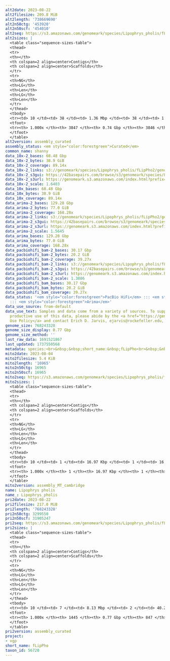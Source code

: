 ```yaml
---
alt2date: 2023-08-22
alt2filesize: 209.8 MiB
alt2length: '738669690'
alt2n50ctg: '453920'
alt2n50scf: '454010'
alt2seq: https://s3.amazonaws.com/genomeark/species/Lipophrys_pholis/fLipPho2/assembly_curated/fLipPho2.alt.cur.20230822.fasta.gz
alt2sizes: |
  <table class="sequence-sizes-table">
  <thead>
  <tr>
  <th></th>
  <th colspan=2 align=center>Contigs</th>
  <th colspan=2 align=center>Scaffolds</th>
  </tr>
  <tr>
  <th>NG</th>
  <th>LG</th>
  <th>Len</th>
  <th>LG</th>
  <th>Len</th>
  </tr>
  </thead>
  <tbody>
  <tr><td> 10 </td><td> 38 </td><td> 1.36 Mbp </td><td> 38 </td><td> 1.36 Mbp </td></tr><tr><td> 20 </td><td> 101 </td><td> 1.01 Mbp </td><td> 101 </td><td> 1.01 Mbp </td></tr><tr><td> 30 </td><td> 187 </td><td> 0.75 Mbp </td><td> 187 </td><td> 0.75 Mbp </td></tr><tr><td> 40 </td><td> 300 </td><td> 0.57 Mbp </td><td> 299 </td><td> 0.58 Mbp </td></tr><tr style="background-color:#cccccc;"><td> 50 </td><td> 445 </td><td> 453.92 Kbp </td><td> 444 </td><td> 454.01 Kbp </td></tr><tr><td> 60 </td><td> 632 </td><td> 340.29 Kbp </td><td> 631 </td><td> 340.29 Kbp </td></tr><tr><td> 70 </td><td> 883 </td><td> 251.19 Kbp </td><td> 882 </td><td> 251.19 Kbp </td></tr><tr><td> 80 </td><td> 1246 </td><td> 161.17 Kbp </td><td> 1245 </td><td> 161.17 Kbp </td></tr><tr><td> 90 </td><td> 1872 </td><td> 81.76 Kbp </td><td> 1871 </td><td> 81.76 Kbp </td></tr><tr><td> 100 </td><td> 3847 </td><td> 3.83 Kbp </td><td> 3846 </td><td> 3.83 Kbp </td></tr></tbody>
  <tfoot>
  <tr><th> 1.000x </th><th> 3847 </th><th> 0.74 Gbp </th><th> 3846 </th><th> 0.74 Gbp </th></tr>
  </tfoot>
  </table>
alt2version: assembly_curated
assembly_status: <em style="color:forestgreen">Curated</em>
common_name: shanny
data_10x-2_bases: 68.48 Gbp
data_10x-2_bytes: 38.9 GiB
data_10x-2_coverage: 89.14x
data_10x-2_links: s3://genomeark/species/Lipophrys_pholis/fLipPho2/genomic_data/10x/<br>
data_10x-2_s3gui: https://42basepairs.com/browse/s3/genomeark/species/Lipophrys_pholis/fLipPho2/genomic_data/10x/
data_10x-2_s3url: https://genomeark.s3.amazonaws.com/index.html?prefix=species/Lipophrys_pholis/fLipPho2/genomic_data/10x/
data_10x-2_scale: 1.6403
data_10x_bases: 68.48 Gbp
data_10x_bytes: 38.9 GiB
data_10x_coverage: 89.14x
data_arima-2_bases: 129.28 Gbp
data_arima-2_bytes: 77.0 GiB
data_arima-2_coverage: 168.28x
data_arima-2_links: s3://genomeark/species/Lipophrys_pholis/fLipPho2/genomic_data/arima/<br>
data_arima-2_s3gui: https://42basepairs.com/browse/s3/genomeark/species/Lipophrys_pholis/fLipPho2/genomic_data/arima/
data_arima-2_s3url: https://genomeark.s3.amazonaws.com/index.html?prefix=species/Lipophrys_pholis/fLipPho2/genomic_data/arima/
data_arima-2_scale: 1.5645
data_arima_bases: 129.28 Gbp
data_arima_bytes: 77.0 GiB
data_arima_coverage: 168.28x
data_pacbiohifi_bam-2_bases: 30.17 Gbp
data_pacbiohifi_bam-2_bytes: 20.2 GiB
data_pacbiohifi_bam-2_coverage: 39.27x
data_pacbiohifi_bam-2_links: s3://genomeark/species/Lipophrys_pholis/fLipPho2/genomic_data/pacbio_hifi/<br>
data_pacbiohifi_bam-2_s3gui: https://42basepairs.com/browse/s3/genomeark/species/Lipophrys_pholis/fLipPho2/genomic_data/pacbio_hifi/
data_pacbiohifi_bam-2_s3url: https://genomeark.s3.amazonaws.com/index.html?prefix=species/Lipophrys_pholis/fLipPho2/genomic_data/pacbio_hifi/
data_pacbiohifi_bam-2_scale: 1.3886
data_pacbiohifi_bam_bases: 30.17 Gbp
data_pacbiohifi_bam_bytes: 20.2 GiB
data_pacbiohifi_bam_coverage: 39.27x
data_status: '<em style="color:forestgreen">PacBio HiFi</em> ::: <em style="color:forestgreen">10x</em>
  ::: <em style="color:forestgreen">Arima</em>'
data_use_source: from-default
data_use_text: Samples and data come from a variety of sources. To support fair and
  productive use of this data, please abide by the <a href="https://genome10k.soe.ucsc.edu/data-use-policies/">Data
  Use Policy</a> and contact Erich D. Jarvis, ejarvis@rockefeller.edu, with any questions.
genome_size: 768243328
genome_size_display: 0.77 Gbp
genome_size_method: ''
last_raw_data: 1691521867
last_updated: 1737550568
metadata: species:<br>&nbsp;&nbsp;short_name:&nbsp;fLipPho<br>&nbsp;&nbsp;name:&nbsp;Lipophrys&nbsp;pholis<br>&nbsp;&nbsp;taxon_id:&nbsp;56720<br>&nbsp;&nbsp;common_name:&nbsp;shanny<br>&nbsp;&nbsp;order:<br>&nbsp;&nbsp;&nbsp;&nbsp;name:&nbsp;Blenniiformes<br>&nbsp;&nbsp;family:<br>&nbsp;&nbsp;&nbsp;&nbsp;name:&nbsp;Blenniidae<br>&nbsp;&nbsp;individuals:<br>&nbsp;&nbsp;&nbsp;&nbsp;-&nbsp;short_name:&nbsp;fLipPho2<br>&nbsp;&nbsp;&nbsp;&nbsp;&nbsp;&nbsp;biosample_id:&nbsp;SAMEA7522844<br>&nbsp;&nbsp;&nbsp;&nbsp;&nbsp;&nbsp;sex:<br>&nbsp;&nbsp;genome_size:<br>&nbsp;&nbsp;genome_size_method:<br>&nbsp;&nbsp;project:&nbsp;[&nbsp;vgp&nbsp;]<br>
mito2date: 2023-08-04
mito2filesize: 5.4 KiB
mito2length: '16965'
mito2n50ctg: 16965
mito2n50scf: 16965
mito2seq: https://s3.amazonaws.com/genomeark/species/Lipophrys_pholis/fLipPho2/assembly_MT_cambridge/fLipPho2.MT.20230804.fasta.gz
mito2sizes: |
  <table class="sequence-sizes-table">
  <thead>
  <tr>
  <th></th>
  <th colspan=2 align=center>Contigs</th>
  <th colspan=2 align=center>Scaffolds</th>
  </tr>
  <tr>
  <th>NG</th>
  <th>LG</th>
  <th>Len</th>
  <th>LG</th>
  <th>Len</th>
  </tr>
  </thead>
  <tbody>
  <tr><td> 10 </td><td> 1 </td><td> 16.97 Kbp </td><td> 1 </td><td> 16.97 Kbp </td></tr><tr><td> 20 </td><td> 1 </td><td> 16.97 Kbp </td><td> 1 </td><td> 16.97 Kbp </td></tr><tr><td> 30 </td><td> 1 </td><td> 16.97 Kbp </td><td> 1 </td><td> 16.97 Kbp </td></tr><tr><td> 40 </td><td> 1 </td><td> 16.97 Kbp </td><td> 1 </td><td> 16.97 Kbp </td></tr><tr style="background-color:#cccccc;"><td> 50 </td><td> 1 </td><td style="background-color:#ff8888;"> 16.97 Kbp </td><td> 1 </td><td style="background-color:#ff8888;"> 16.97 Kbp </td></tr><tr><td> 60 </td><td> 1 </td><td> 16.97 Kbp </td><td> 1 </td><td> 16.97 Kbp </td></tr><tr><td> 70 </td><td> 1 </td><td> 16.97 Kbp </td><td> 1 </td><td> 16.97 Kbp </td></tr><tr><td> 80 </td><td> 1 </td><td> 16.97 Kbp </td><td> 1 </td><td> 16.97 Kbp </td></tr><tr><td> 90 </td><td> 1 </td><td> 16.97 Kbp </td><td> 1 </td><td> 16.97 Kbp </td></tr><tr><td> 100 </td><td> 1 </td><td> 16.97 Kbp </td><td> 1 </td><td> 16.97 Kbp </td></tr></tbody>
  <tfoot>
  <tr><th> 1.000x </th><th> 1 </th><th> 16.97 Kbp </th><th> 1 </th><th> 16.97 Kbp </th></tr>
  </tfoot>
  </table>
mito2version: assembly_MT_cambridge
name: Lipophrys pholis
name_: Lipophrys_pholis
pri2date: 2023-08-22
pri2filesize: 217.0 MiB
pri2length: '768243328'
pri2n50ctg: 3299550
pri2n50scf: 31905247
pri2seq: https://s3.amazonaws.com/genomeark/species/Lipophrys_pholis/fLipPho2/assembly_curated/fLipPho2.pri.cur.20230822.fasta.gz
pri2sizes: |
  <table class="sequence-sizes-table">
  <thead>
  <tr>
  <th></th>
  <th colspan=2 align=center>Contigs</th>
  <th colspan=2 align=center>Scaffolds</th>
  </tr>
  <tr>
  <th>NG</th>
  <th>LG</th>
  <th>Len</th>
  <th>LG</th>
  <th>Len</th>
  </tr>
  </thead>
  <tbody>
  <tr><td> 10 </td><td> 7 </td><td> 8.13 Mbp </td><td> 2 </td><td> 40.26 Mbp </td></tr><tr><td> 20 </td><td> 17 </td><td> 6.36 Mbp </td><td> 4 </td><td> 35.92 Mbp </td></tr><tr><td> 30 </td><td> 31 </td><td> 5.17 Mbp </td><td> 6 </td><td> 34.65 Mbp </td></tr><tr><td> 40 </td><td> 47 </td><td> 4.26 Mbp </td><td> 9 </td><td> 32.54 Mbp </td></tr><tr style="background-color:#cccccc;"><td> 50 </td><td> 68 </td><td style="background-color:#88ff88;"> 3.30 Mbp </td><td> 11 </td><td style="background-color:#88ff88;"> 31.91 Mbp </td></tr><tr><td> 60 </td><td> 94 </td><td> 2.65 Mbp </td><td> 13 </td><td> 29.81 Mbp </td></tr><tr><td> 70 </td><td> 130 </td><td> 1.79 Mbp </td><td> 16 </td><td> 29.03 Mbp </td></tr><tr><td> 80 </td><td> 188 </td><td> 1.03 Mbp </td><td> 19 </td><td> 26.54 Mbp </td></tr><tr><td> 90 </td><td> 320 </td><td> 346.51 Kbp </td><td> 22 </td><td> 21.38 Mbp </td></tr><tr><td> 100 </td><td> 1445 </td><td> 1.00 Kbp </td><td> 847 </td><td> 1.00 Kbp </td></tr></tbody>
  <tfoot>
  <tr><th> 1.000x </th><th> 1445 </th><th> 0.77 Gbp </th><th> 847 </th><th> 0.77 Gbp </th></tr>
  </tfoot>
  </table>
pri2version: assembly_curated
project:
- vgp
short_name: fLipPho
taxon_id: 56720
---
```

